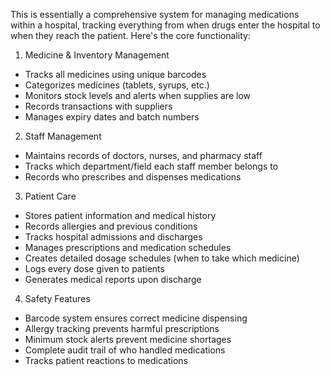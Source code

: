 
This is essentially a comprehensive system for managing medications within a hospital, tracking everything from when drugs enter the hospital to when they reach the patient. Here's the core functionality:

1. Medicine & Inventory Management
- Tracks all medicines using unique barcodes
- Categorizes medicines (tablets, syrups, etc.)
- Monitors stock levels and alerts when supplies are low
- Records transactions with suppliers
- Manages expiry dates and batch numbers

2. Staff Management
- Maintains records of doctors, nurses, and pharmacy staff
- Tracks which department/field each staff member belongs to
- Records who prescribes and dispenses medications

3. Patient Care
- Stores patient information and medical history
- Records allergies and previous conditions
- Tracks hospital admissions and discharges
- Manages prescriptions and medication schedules
- Creates detailed dosage schedules (when to take which medicine)
- Logs every dose given to patients
- Generates medical reports upon discharge

4. Safety Features
- Barcode system ensures correct medicine dispensing
- Allergy tracking prevents harmful prescriptions
- Minimum stock alerts prevent medicine shortages
- Complete audit trail of who handled medications
- Tracks patient reactions to medications




